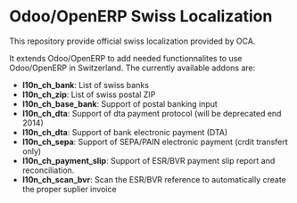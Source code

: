 Odoo/OpenERP Swiss Localization
===============================

This repository provide official swiss localization provided by OCA.

It extends Odoo/OpenERP to add needed functionnalites to use Odoo/OpenERP in Switzerland.
The currently available addons are:


  - **l10n_ch_bank**: List of swiss banks
  - **l10n_ch_zip**: List of swiss postal ZIP
  - **l10n_ch_base_bank**: Support of postal banking input 
  - **l10n_ch_dta**: Support of dta payment protocol (will be deprecated end 2014)
  - **l10n_ch_dta**: Support of bank electronic payment (DTA)
  - **l10n_ch_sepa**: Support of SEPA/PAIN electronic payment (crdit transfert only)
  - **l10n_ch_payment_slip**: Support of ESR/BVR payment slip report and reconciliation.
  - **l10n_ch_scan_bvr**: Scan the ESR/BVR reference to automatically create the proper suplier invoice
